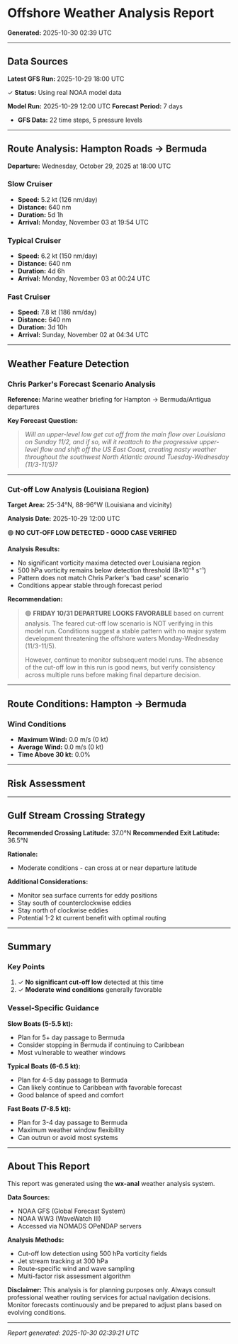# Offshore Weather Analysis Report

**Generated:** 2025-10-30 02:39 UTC

---

## Data Sources

**Latest GFS Run:** 2025-10-29 18:00 UTC

✓ **Status:** Using real NOAA model data

**Model Run:** 2025-10-29 12:00 UTC
**Forecast Period:** 7 days

- **GFS Data:** 22 time steps, 5 pressure levels

---

## Route Analysis: Hampton Roads → Bermuda

**Departure:** Wednesday, October 29, 2025 at 18:00 UTC

### Slow Cruiser

- **Speed:** 5.2 kt (126 nm/day)
- **Distance:** 640 nm
- **Duration:** 5d 1h
- **Arrival:** Monday, November 03 at 19:54 UTC

### Typical Cruiser

- **Speed:** 6.2 kt (150 nm/day)
- **Distance:** 640 nm
- **Duration:** 4d 6h
- **Arrival:** Monday, November 03 at 00:24 UTC

### Fast Cruiser

- **Speed:** 7.8 kt (186 nm/day)
- **Distance:** 640 nm
- **Duration:** 3d 10h
- **Arrival:** Sunday, November 02 at 04:34 UTC

---

## Weather Feature Detection

### Chris Parker's Forecast Scenario Analysis

**Reference:** Marine weather briefing for Hampton → Bermuda/Antigua departures

**Key Forecast Question:**
>  *Will an upper-level low get cut off from the main flow over Louisiana on Sunday 11/2,*
>  *and if so, will it reattach to the progressive upper-level flow and shift off the US East Coast,*
>  *creating nasty weather throughout the southwest North Atlantic around Tuesday-Wednesday (11/3-11/5)?*

---

### Cut-off Low Analysis (Louisiana Region)

**Target Area:** 25-34°N, 88-96°W (Louisiana and vicinity)

**Analysis Date:** 2025-10-29 12:00 UTC

🟢 **NO CUT-OFF LOW DETECTED - GOOD CASE VERIFIED**

**Analysis Results:**
- No significant vorticity maxima detected over Louisiana region
- 500 hPa vorticity remains below detection threshold (8×10⁻⁵ s⁻¹)
- Pattern does not match Chris Parker's 'bad case' scenario
- Conditions appear stable through forecast period

**Recommendation:**
> 🟢 **FRIDAY 10/31 DEPARTURE LOOKS FAVORABLE** based on current analysis.
> The feared cut-off low scenario is NOT verifying in this model run.
> Conditions suggest a stable pattern with no major system development
> threatening the offshore waters Monday-Wednesday (11/3-11/5).
> 
> However, continue to monitor subsequent model runs. The absence of
> the cut-off low in this run is good news, but verify consistency
> across multiple runs before making final departure decision.

---

## Route Conditions: Hampton → Bermuda

### Wind Conditions

- **Maximum Wind:** 0.0 m/s (0 kt)
- **Average Wind:** 0.0 m/s (0 kt)
- **Time Above 30 kt:** 0.0%

---

## Risk Assessment


---

## Gulf Stream Crossing Strategy

**Recommended Crossing Latitude:** 37.0°N
**Recommended Exit Latitude:** 36.5°N

**Rationale:**

- Moderate conditions - can cross at or near departure latitude

**Additional Considerations:**

- Monitor sea surface currents for eddy positions
- Stay south of counterclockwise eddies
- Stay north of clockwise eddies
- Potential 1-2 kt current benefit with optimal routing

---

## Summary

### Key Points

1. ✓ **No significant cut-off low** detected at this time
2. ✓ **Moderate wind conditions** generally favorable

### Vessel-Specific Guidance

**Slow Boats (5-5.5 kt):**
- Plan for 5+ day passage to Bermuda
- Consider stopping in Bermuda if continuing to Caribbean
- Most vulnerable to weather windows

**Typical Boats (6-6.5 kt):**
- Plan for 4-5 day passage to Bermuda
- Can likely continue to Caribbean with favorable forecast
- Good balance of speed and comfort

**Fast Boats (7-8.5 kt):**
- Plan for 3-4 day passage to Bermuda
- Maximum weather window flexibility
- Can outrun or avoid most systems

---

## About This Report

This report was generated using the **wx-anal** weather analysis system.

**Data Sources:**
- NOAA GFS (Global Forecast System)
- NOAA WW3 (WaveWatch III)
- Accessed via NOMADS OPeNDAP servers

**Analysis Methods:**
- Cut-off low detection using 500 hPa vorticity fields
- Jet stream tracking at 300 hPa
- Route-specific wind and wave sampling
- Multi-factor risk assessment algorithm

**Disclaimer:** This analysis is for planning purposes only. Always consult professional weather routing services for actual navigation decisions. Monitor forecasts continuously and be prepared to adjust plans based on evolving conditions.

---

*Report generated: 2025-10-30 02:39:21 UTC*
